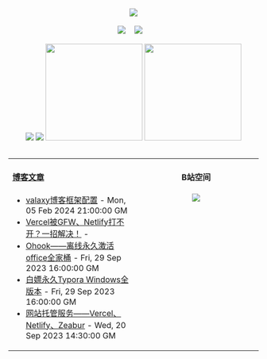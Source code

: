 <!-- 动态打字效果 -->
<h1 align="center">
  <a href="https://blog.mnxy.eu.org/">
    <img style="margin:auto" src="https://readme-typing-svg.herokuapp.com?color=%2336BCF7&lines=&nbsp;&nbsp;&nbsp;&nbsp;&nbsp;&nbsp;今日事，今日毕！">
  </a>
</h1>

<!-- 个人资料徽标 -->
<div align="center">
  <a href="https://blog.mnxy.eu.org/"><img src="https://img.shields.io/badge/website-个人博客-5c5c5c?style=flat&logo=github"></a>&emsp;
  <a href="https://space.bilibili.com/381745966"><img src="https://img.shields.io/badge/B站空间-bilibili-ff69b4?style=flat&logo=bilibili"></a>&emsp;
</div>
<br>

<!-- GitHub数据统计 -->
<div align="center">
  <img src="https://moe-counter.glitch.me/get/@MengNianxiaoyao?theme=gelbooru" />
  <img src="https://cdn.statically.io/gh/MengNianxiaoyao/MengNianxiaoyao@main/assets/github-contribution-grid-snake.svg" />
  <img height="195px" src="https://cdn.statically.io/gh/MengNianxiaoyao/MengNianxiaoyao@main/assets/github-stats.svg" />
  <img height="195px" src="https://cdn.statically.io/gh/MengNianxiaoyao/MengNianxiaoyao@main/assets/top-langs.svg" />
</div>
<br>

<table align="center">
  
<td valign="top" width="50%">
  
#### <a href="https://blog.mnxy.eu.org/" target="_blank">博客文章</a>
  
<!-- START_SECTION:blog -->
* <a href='https://blog.mnxy.eu.org/posts/valaxy/index' target='_blank'>valaxy博客框架配置</a> - Mon, 05 Feb 2024 21:00:00 GM
* <a href='https://blog.mnxy.eu.org/posts/source/source2' target='_blank'>Vercel被GFW、Netlify打不开？一招解决！</a> - 
* <a href='https://blog.mnxy.eu.org/posts/tech/ohook' target='_blank'>Ohook——离线永久激活office全家桶</a> - Fri, 29 Sep 2023 16:00:00 GM
* <a href='https://blog.mnxy.eu.org/posts/tech/typora' target='_blank'>白嫖永久Typora Windows全版本</a> - Fri, 29 Sep 2023 16:00:00 GM
* <a href='https://blog.mnxy.eu.org/posts/source/index' target='_blank'>网站托管服务——Vercel、Netlify、Zeabur</a> - Wed, 20 Sep 2023 14:30:00 GM
<!-- END_SECTION:blog -->
</td>
<td valign="top" width="50%">
  <!-- BiliBili数据 -->
<div align="center">
  
#### B站空间
  <a href="https://space.bilibili.com/381745966"><img src="https://stats.justsong.cn/api/bilibili/?id=381745966"/></a>
</div>
</td> 
</table>
